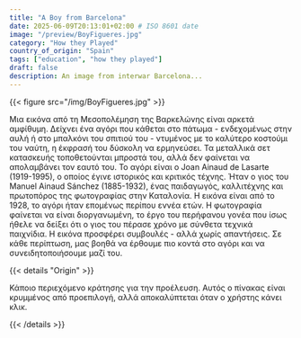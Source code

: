 ```yaml
---
title: "A Boy from Barcelona"
date: 2025-06-09T20:13:01+02:00 # ISO 8601 date
image: "/preview/BoyFigueres.jpg"
category: "How they Played"
country_of_origin: "Spain"
tags: ["education", "how they played"]
draft: false
description: An image from interwar Barcelona...
---
```




{{< figure src="/img/BoyFigueres.jpg" >}}

Μια εικόνα από τη Μεσοπολέμηση της Βαρκελώνης είναι αρκετά αμφίθυμη. Δείχνει ένα αγόρι που κάθεται στο πάτωμα - ενδεχομένως στην αυλή ή στο μπαλκόνι του σπιτιού του - ντυμένος με το καλύτερο κοστούμι του ναύτη, η έκφρασή του δύσκολη να ερμηνεύσει. Τα μεταλλικά σετ κατασκευής τοποθετούνται μπροστά του, αλλά δεν φαίνεται να απολαμβάνει τον εαυτό του. Το αγόρι είναι ο Joan Ainaud de Lasarte (1919-1995), ο οποίος έγινε ιστορικός και κριτικός τέχνης. Ήταν ο γιος του Manuel Ainaud Sánchez (1885-1932), ένας παιδαγωγός, καλλιτέχνης και πρωτοπόρος της φωτογραφίας στην Καταλονία. Η εικόνα είναι από το 1928, το αγόρι ήταν επομένως περίπου εννέα ετών. Η φωτογραφία φαίνεται να είναι διοργανωμένη, το έργο του περήφανου γονέα που ίσως ήθελε να δείξει ότι ο γιος του πέρασε χρόνο με σύνθετα τεχνικά παιχνίδια. Η εικόνα προσφέρει συμβουλές - αλλά χωρίς απαντήσεις. Σε κάθε περίπτωση, μας βοηθά να έρθουμε πιο κοντά στο αγόρι και να συνειδητοποιήσουμε μαζί του.

{{< details "Origin" >}}

Κάποιο περιεχόμενο κράτησης για την προέλευση. Αυτός ο πίνακας είναι κρυμμένος από προεπιλογή, αλλά αποκαλύπτεται όταν ο χρήστης κάνει κλικ.

{{< /details >}}

